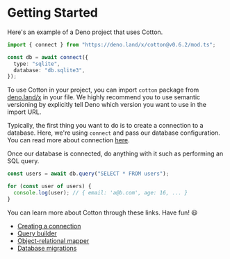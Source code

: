 # Getting Started

Here's an example of a Deno project that uses Cotton.

```ts
import { connect } from "https://deno.land/x/cotton@v0.6.2/mod.ts";

const db = await connect({
  type: "sqlite",
  database: "db.sqlite3",
});
```

To use Cotton in your project, you can import `cotton` package from [deno.land/x](https://deno.land/x) in your file. We highly recommend you to use semantic versioning by explicitly tell Deno which version you want to use in the import URL.

Typically, the first thing you want to do is to create a connection to a database. Here, we're using `connect` and pass our database configuration. You can read more about connection [here](connection.md).

Once our database is connected, do anything with it such as performing an SQL query.

```ts
const users = await db.query("SELECT * FROM users");

for (const user of users) {
  console.log(user); // { email: 'a@b.com', age: 16, ... }
}
```

You can learn more about Cotton through these links. Have fun! 😃

- [Creating a connection](connection)
- [Query builder](query-builder.md)
- [Object-relational mapper](model.md)
- [Database migrations](migrations.md)
